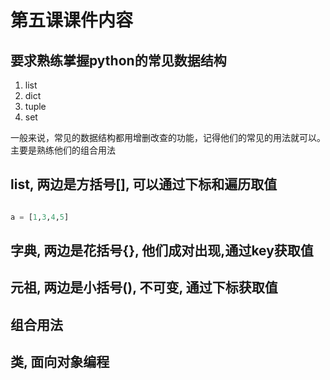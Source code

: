 # 第五课课件内容

## 要求熟练掌握python的常见数据结构
1. list
2. dict
3. tuple
4. set

一般来说，常见的数据结构都用增删改查的功能，记得他们的常见的用法就可以。
主要是熟练他们的组合用法


## list, 两边是方括号[], 可以通过下标和遍历取值
``` python

a = [1,3,4,5]


```

## 字典, 两边是花括号{}, 他们成对出现,通过key获取值

## 元祖, 两边是小括号(), 不可变, 通过下标获取值


## 组合用法



## 类, 面向对象编程
